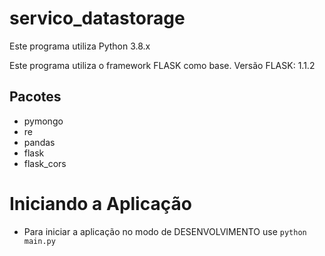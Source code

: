 # servico_datastorage

Este programa utiliza Python 3.8.x

Este programa utiliza o framework FLASK como base.
Versão FLASK: 1.1.2

## Pacotes
+ pymongo
+ re
+ pandas
+ flask
+ flask_cors

# Iniciando a Aplicação

+ Para iniciar a aplicação no modo de DESENVOLVIMENTO use `python main.py`
